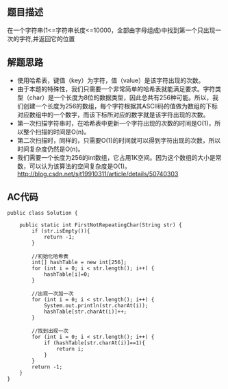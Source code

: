## 题目描述
在一个字符串(1<=字符串长度<=10000，全部由字母组成)中找到第一个只出现一次的字符,并返回它的位置

## 解题思路
- 使用哈希表，键值（key）为字符，值（value）是该字符出现的次数。      
- 由于本题的特殊性，我们只需要一个非常简单的哈希表就能满足要求。字符类型（char）是一个长度为8位的数据类型，因此总共有256种可能。所以，我们创建一个长度为256的数组，每个字符根据其ASCII码的值做为数组的下标对应数组中的一个数字，而该下标所对应的数字就是该字符出现的次数。       
- 第一次扫描字符串时，在哈希表中更新一个字符出现的次数的时间是O(1)，所以整个扫描的时间是O(n)。
- 第二次扫描时，同样的，只需要O(1)的时间就可以得到字符出现的次数，所以时间复杂度仍然是O(n)。       
- 我们需要一个长度为256的int数组，它占用1K空间。因为这个数组的大小是常数，可以认为该算法的空间复杂度是O(1)。 
　　
http://blog.csdn.net/sjt19910311/article/details/50740303

## AC代码
```
public class Solution {
    
    public static int FirstNotRepeatingChar(String str) {
        if (str.isEmpty()){
            return -1;
        }

        //初始化哈希表
        int[] hashTable = new int[256];
        for (int i = 0; i < str.length(); i++) {
            hashTable[i]=0;
        }

        //出现一次加一次
        for (int i = 0; i < str.length(); i++) {
            System.out.println(str.charAt(i));
            hashTable[str.charAt(i)]++;
        }

        //找到出现一次
        for (int i = 0; i < str.length(); i++) {
            if (hashTable[str.charAt(i)]==1){
                return i;
            }
        }
        return -1;
    }
}
```